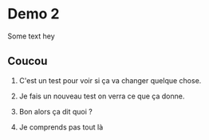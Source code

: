 # Demo 2

Some text hey

## Coucou

1. C'est un test pour voir si ça va changer quelque chose.

2. Je fais un nouveau test on verra ce que ça donne.

3. Bon alors ça dit quoi ?

4. Je comprends pas tout là